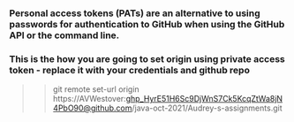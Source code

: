 
### Personal access tokens (PATs) are an alternative to using passwords for authentication to GitHub when using the GitHub API or the command line.

### This is the how you are going to set origin using private access token - replace it with your credentials and github repo   
>>git remote set-url origin https://AVWestover: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@github.com/java-oct-2021/Audrey-s-assignments.git
